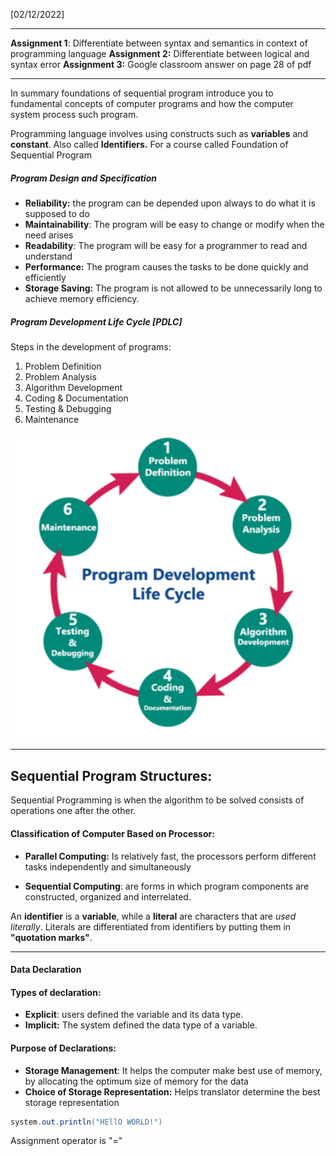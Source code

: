 [02/12/2022]

---

**Assignment 1**: Differentiate between syntax and semantics in context of programming language
**Assignment 2:** Differentiate between logical and syntax error
**Assignment 3:** Google classroom answer on page 28 of pdf

---

In summary foundations of sequential program introduce you to fundamental  concepts of computer programs and how the computer system process such program.   

Programming language involves using constructs such as **variables** and **constant**. Also called **Identifiers.**
For a course called Foundation of Sequential Program
##### Program Design and Specification
- **Reliability:** the program can be depended upon always to do what it is supposed to do
- **Maintainability**: The program will be easy to change or modify when the need arises
- **Readability**: The program will be easy for a programmer to read and understand
- **Performance:** The program causes the tasks to be done quickly and efficiently
- **Storage Saving:** The program is not allowed to be unnecessarily long to achieve memory efficiency. 

##### Program Development Life Cycle [PDLC]
Steps in the development of programs:
1. Problem Definition
2. Problem Analysis
3. Algorithm Development
4. Coding & Documentation
5. Testing & Debugging
6. Maintenance

![rr|280](CPS%20207/Image/Pasted%20image%2020221202090623.png)


---
## Sequential Program Structures:

Sequential Programming is when the algorithm to be solved consists of operations one after the other. 

#### Classification of Computer Based on Processor:

- **Parallel Computing:** Is relatively fast, the processors perform different tasks independently and simultaneously 

- **Sequential Computing**: are forms in which program components are constructed, organized and interrelated. 



An **identifier** is a **variable**, while a **literal** are characters that are *used literally*. Literals are differentiated from identifiers by putting them in **"quotation marks"**.


---
#### Data Declaration

#### Types of declaration:
- **Explicit**: users defined the variable and its data type.
- **Implicit:** The system defined the data type of a variable. 

#### Purpose of Declarations:
- **Storage Management**: It helps the computer make best use of memory, by allocating the optimum size of memory for the data
- **Choice of Storage Representation:** Helps translator determine the best storage representation

```java
system.out.println("HEllO WORLD!")
```

Assignment operator is "="